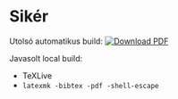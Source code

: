 # Sikér

Utolsó automatikus build: [![Download PDF](https://img.shields.io/badge/Download-PDF-brightgreen "Download PDF")](https://gitlab.com/adamnagy90/siker/-/jobs/artifacts/main/raw/main.pdf?job=build)

Javasolt local build:
- TeXLive
- `latexmk -bibtex -pdf -shell-escape`
